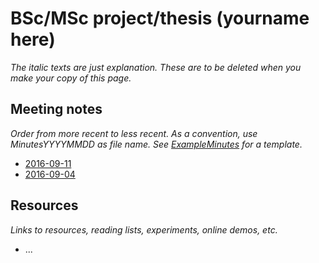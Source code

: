 # BSc/MSc project/thesis (yourname here)

_The italic texts are just explanation. These are to be deleted when you make your copy of this page._


## Meeting notes

_Order from more recent to less recent. As a convention, use MinutesYYYYMMDD as file name. See [ExampleMinutes](ExampleMinutes.md) for a template._

  * [2016-09-11](Minutes20160911.md)
  * [2016-09-04](Minutes20160904.md)


## Resources

_Links to resources, reading lists, experiments, online demos, etc._

  * ...
